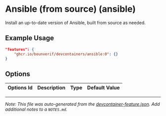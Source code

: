 
# Ansible (from source) (ansible)

Install an up-to-date version of Ansible, built from source as needed.

## Example Usage

```json
"features": {
    "ghcr.io/bounverif/devcontainers/ansible:0": {}
}
```

## Options

| Options Id | Description | Type | Default Value |
|-----|-----|-----|-----|




---

_Note: This file was auto-generated from the [devcontainer-feature.json](https://github.com/bounverif/devcontainers/blob/main/features/src/ansible/devcontainer-feature.json).  Add additional notes to a `NOTES.md`._
